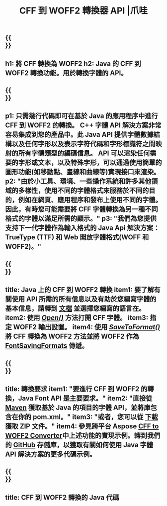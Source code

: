 ﻿---
translation: true
template: /_templates/conversion-child-java.md
title: CFF 到 WOFF2 轉換器 API |爪哇
description: 在 Windows 和 Linux 上使用 Java API 將 CFF 轉換為 WOFF。將此原生 CFF 到 WOFF 字體轉換功能集成到您自己的解決方案中。
keywords: cff to woff2 java api, cff2woff2 java解決方案, cff to woff2 java
url: /java/conversion/cff-to-woff2/
family: font
platformtag: java
feature: conversion
otherformats: TTF WOFF
---

{{<section banner>}}
---
h1: 將 CFF 轉換為 WOFF2
h2: Java 的 CFF 到 WOFF2 轉換功能。用於轉換字體的 API。
---

{{<section overview>}}
---
p1: 只需幾行代碼即可在基於 Java 的應用程序中進行 CFF 到 WOFF2 的轉換。 С++ 字體 API 解決方案非常容易集成到您的產品中。此 Java API 提供字體數據結構以及任何字形以及表示字符代碼和字形標識符之間映射的所有字體類型的編碼信息。 API 可以渲染任何需要的字形或文本，以及特殊字形，可以通過使用簡單的圖形功能(如移動點、畫線和曲線等)實現接口來渲染。
p2: "由於小工具、環境、一些操作系統和許多其他領域的多樣性，使用不同的字體格式來服務於不同的目的，例如在網頁、應用程序和發布上使用不同的字體。因此，有時您可能需要將 CFF 字體轉換為另一種不同格式的字體以滿足所需的顯示。"
p3: "我們為您提供支持下一代字體作為輸入格式的 Java Api 解決方案：TrueType (TTF) 和 Web 開放字體格式(WOFF 和 WOFF2)。"
---

{{<section feature1>}}
---
title: Java 上的 CFF 到 WOFF2 轉換
item1: 要了解有關使用 API 所需的所有信息以及有助於您編寫字體的基本信息，請轉到 [文檔](https://docs.aspose.com/font/) 並選擇您編寫的語言在。
item2: 使用 [*Open()*](https://reference.aspose.com/font/java/com.aspose.font/Font#open-com.aspose.font.FontDefinition-) 方法打開 CFF 字體。
item3: 指定 WOFF2 輸出設置。
item4: 使用  [*SaveToFormat()*](https://reference.aspose.com/font/java/com.aspose.font/Font#saveToFormat-java.io.OutputStream-com.aspose.font.FontSavingFormats-)將 CFF 轉換為 WOFF2 方法並將 WOFF2 作為 [FontSavingFormats](https://reference.aspose.com/font/java/com.aspose.font/FontSavingFormats) 傳遞。
---

{{<section feature2>}}
---
title: 轉換要求
item1: "要進行 CFF 到 WOFF2 的轉換，Java Font API 是主要要求。"
item2: "直接從 [Maven](https://repository.aspose.com/webapp/#/artifacts/browse/tree/General/repo/com/aspose/aspose-font) 獲取基於 Java 的項目的字體 API，並將庫包含在你的 pom.xml。"
item3: "或者，您可以從 [下載](https://downloads.aspose.com/font/java) 獲取 ZIP 文件。"
item4: 參見跨平台 Aspose [CFF to WOFF2 Converter](https://products.aspose.app/font/conversion/cff-to-woff2)中上述功能的實現示例。轉到我們的 [GitHub](https://github.com/aspose-font/Aspose.Font-Documentation/tree/master/java-examples) 存儲庫，以獲取有關如何使用 Java 字體 API 解決方案的更多代碼示例。
---

{{<section codeexample>}}
---
title: CFF 到 WOFF2 轉換的 Java 代碼
---